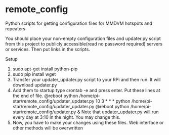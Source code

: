 # remote_config
Python scripts for getting configuration files for MMDVM hotspots and repeaters

You should place your non-empty configuration files and updater.py script from this project to publicly accessible(read no password required) servers or services. Then put links in the scripts.

Setup
1. sudo apt-get install python-pip
2. sudo pip install wget
3. Transfer your updater_updater.py script to your RPi and then run. It will download updater.py
4. Add them to startup type crontab -e and press enter. Put these lines at the end of file.
    @reboot python /home/pi-star/remote_config/updater_updater.py
    10 3 * * * python /home/pi-star/remote_config/updater_updater.py
    @reboot python /home/pi-star/remote_config/updater.py &
Note that updater_updater.py will run every day at 3:10 in the night. You may change this.
5. Now, you have to make your changes using these files. Web interface or other methods will be overwritten
